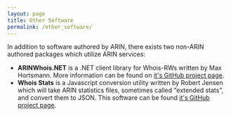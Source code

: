 ```yaml
---
layout: page
title: Other Software
permalink: /other_software/
---
```


In addition to software authored by ARIN, there exists two non-ARIN authored packages which utilize ARIN services:

* **ARINWhois.NET** is a .NET client library for Whois-RWs written by Max Hortsmann. More information can be found on [it's GitHub project page](https://github.com/MaxHorstmann/ArinWhois.NET).
* **Whois Stats** is a Javascript conversion utility written by Robert Jensen which will take ARIN statistics files, sometimes called "extended stats", and convert them to JSON. This software can be found [it's GitHub project page](https://github.com/r1b/whois-stats).